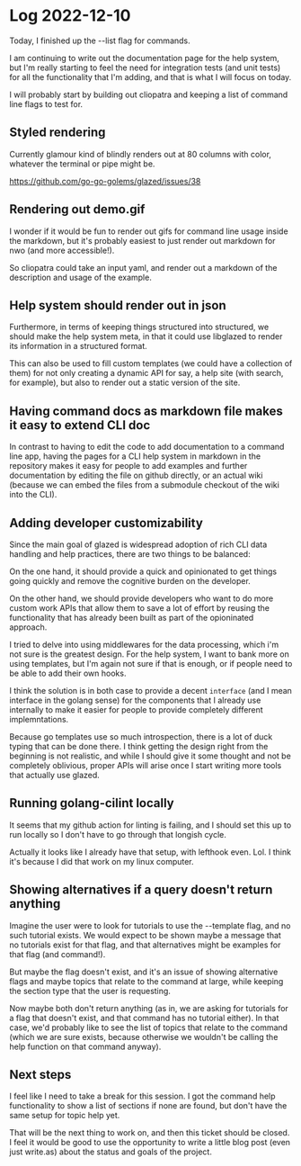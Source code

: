 # Log 2022-12-10

Today, I finished up the --list flag for commands.

I am continuing to write out the documentation page for the help system,
but I'm really starting to feel the need for integration tests (and unit tests)
for all the functionality that I'm adding, and that is what I will focus on today.

I will probably start by building out cliopatra and keeping a list of command line 
flags to test for.

## Styled rendering

Currently glamour kind of blindly renders out at 80 columns with color, whatever the terminal 
or pipe might be.

https://github.com/go-go-golems/glazed/issues/38

## Rendering out demo.gif 

I wonder if it would be fun to render out gifs for command line usage inside the markdown,
but it's probably easiest to just render out markdown for nwo (and more accessible!).

So cliopatra could take an input yaml, and render out a markdown of the description and
usage of the example.

## Help system should render out in json

Furthermore, in terms of keeping things structured into structured,
we should make the help system meta, in that it could use libglazed to render its information
in a structured format.

This can also be used to fill custom templates (we could have a collection of them) 
for not only creating a dynamic API for say, a help site (with search, for example),
but also to render out a static version of the site.

## Having command docs as markdown file makes it easy to extend CLI doc

In contrast to having to edit the code to add documentation to a command line app,
having the pages for a CLI help system in markdown in the repository makes it easy
for people to add examples and further documentation by editing the file on github 
directly, or an actual wiki (because we can embed the files from a submodule checkout
of the wiki into the CLI).

## Adding developer customizability

Since the main goal of glazed is widespread adoption of rich CLI data handling
and help practices, there are two things to be balanced:

On the one hand, it should provide a quick and opinionated to get things going quickly
and remove the cognitive burden on the developer. 

On the other hand, we should provide developers who want to do more custom work
APIs that allow them to save a lot of effort by reusing the functionality that has
already been built as part of the opioninated approach.

I tried to delve into using middlewares for the data processing, which i'm not sure is 
the greatest design. For the help system, I want to bank more on using templates,
but I'm again not sure if that is enough, or if people need to be able to 
add their own hooks.

I think the solution is in both case to provide a decent `interface` (and I mean
interface in the golang sense) for the components that I already use internally
to make it easier for people to provide completely different implemntations.

Because go templates use so much introspection, there is a lot of duck typing that 
can be done there. I think getting the design right from the beginning is not
realistic, and while I should give it some thought and not be completely oblivious,
proper APIs will arise once I start writing more tools that actually use glazed.

## Running golang-cilint locally

It seems that my github action for linting is failing, and I should set this up
to run locally so I don't have to go through that longish cycle.

Actually it looks like I already have that setup, with lefthook even. Lol. 
I think it's because I did that work on my linux computer.

## Showing alternatives if a query doesn't return anything

Imagine the user were to look for tutorials to use the --template flag, 
and no such tutorial exists. We would expect to be shown maybe a message that no 
tutorials exist for that flag, and that alternatives might be examples for that flag
(and command!).

But maybe the flag doesn't exist, and it's an issue of showing alternative flags and 
maybe topics that relate to the command at large, while keeping the section type 
that the user is requesting.

Now maybe both don't return anything (as in, we are asking for tutorials for a flag that
doesn't exist, and that  command has no tutorial either). In that case, we'd probably
like to see the list of topics that relate to the command (which we are sure exists, because
otherwise we wouldn't be calling the help function on that command anyway).

## Next steps

I feel like I need to take a break for this session. I got the command help functionality
to show a list of sections if none are found, but don't have the same setup for topic help
yet.

That will be the next thing to work on, and then this ticket should be closed. I feel it 
would be good to use the opportunity to write a little blog post (even just write.as) about
the status and goals of the project.